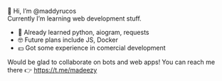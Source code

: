 👋 Hi, I’m @maddyrucos <br>
Currently I’m learning web development stuff. 
- 🧠 Already learned python, aiogram, requests
- 🤓 Future plans include JS, Docker
- 💵 Got some experience in comercial development

Would be glad to collaborate on bots and web apps! You can reach me there 👉 https://t.me/madeezy


